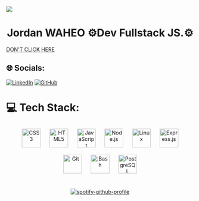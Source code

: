 <img src="https://www.safersociety.com/wp-content/uploads/2018/04/Gif-animation-hello.gif">

<h1 align=center>
<span>Jordan WAHEO </span>
<span> ⚙️Dev Fullstack JS.⚙️ </span>
</h1>

<a href="https://ibb.co/7gYnhww" ><a target='_blank' href='https://fr.imgbb.com/'>DON'T CLICK HERE</a><br />
## 🌐 Socials:

[![LinkedIn](https://img.shields.io/badge/LinkedIn-0077B5?style=for-the-badge&logo=linkedin&logoColor=white)](https://www.linkedin.com/in/jordan-waheo/) <a href=https://github.com/Jordan-WAHEO>![GitHub](https://img.shields.io/badge/GitHub-100000?style=for-the-badge&logo=github&logoColor=white
)</a>


# 💻 Tech Stack:
<div align=center> 
<img style="margin: 10px" src="https://profilinator.rishav.dev/skills-assets/css3-original-wordmark.svg" alt="CSS3" height="50" />  
<img style="margin: 10px" src="https://profilinator.rishav.dev/skills-assets/html5-original-wordmark.svg" alt="HTML5" height="50" />  
<img style="margin: 10px" src="https://profilinator.rishav.dev/skills-assets/javascript-original.svg" alt="JavaScript" height="50" />  
<img style="margin: 10px" src="https://profilinator.rishav.dev/skills-assets/nodejs-original-wordmark.svg" alt="Node.js" height="50" />  
<img style="margin: 10px" src="https://profilinator.rishav.dev/skills-assets/linux-original.svg" alt="Linux" height="50" />  
<img style="margin: 10px" src="https://profilinator.rishav.dev/skills-assets/express-original-wordmark.svg" alt="Express.js" height="50" />  
<img style="margin: 10px" src="https://profilinator.rishav.dev/skills-assets/git-scm-icon.svg" alt="Git" height="50" />  
<img style="margin: 10px" src="https://profilinator.rishav.dev/skills-assets/gnu_bash-icon.svg" alt="Bash" height="50" />  
<img style="margin: 10px" src="https://profilinator.rishav.dev/skills-assets/postgresql-original-wordmark.svg" alt="PostgreSQL" height="50" />  
</div>


<br/>  
<div align=center> 

[![spotify-github-profile](https://spotify-github-profile.vercel.app/api/view?uid=1138160888&cover_image=true&theme=default)](https://github.com/kittinan/spotify-github-profile)

</div>
